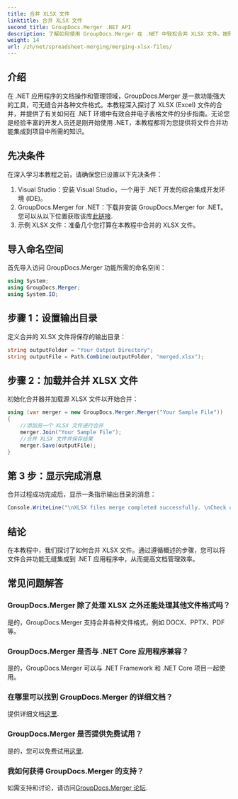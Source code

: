```yaml
---
title: 合并 XLSX 文件
linktitle: 合并 XLSX 文件
second_title: GroupDocs.Merger .NET API
description: 了解如何使用 GroupDocs.Merger 在 .NET 中轻松合并 XLSX 文件。按照此分步教程进行无缝文档管理。
weight: 14
url: /zh/net/spreadsheet-merging/merging-xlsx-files/
---
```

## 介绍
在 .NET 应用程序的文档操作和管理领域，GroupDocs.Merger 是一款功能强大的工具，可无缝合并各种文件格式。本教程深入探讨了 XLSX (Excel) 文件的合并，并提供了有关如何在 .NET 环境中有效合并电子表格文件的分步指南。无论您是经验丰富的开发人员还是刚开始使用 .NET，本教程都将为您提供将文件合并功能集成到项目中所需的知识。
## 先决条件
在深入学习本教程之前，请确保您已设置以下先决条件：
1. Visual Studio：安装 Visual Studio，一个用于 .NET 开发的综合集成开发环境 (IDE)。
2. GroupDocs.Merger for .NET：下载并安装 GroupDocs.Merger for .NET。您可以从以下位置获取该库[此链接](https://releases.groupdocs.com/merger/net/).
3. 示例 XLSX 文件：准备几个您打算在本教程中合并的 XLSX 文件。

## 导入命名空间
首先导入访问 GroupDocs.Merger 功能所需的命名空间：
```csharp
using System; 
using GroupDocs.Merger;
using System.IO;
```
## 步骤 1：设置输出目录
定义合并的 XLSX 文件将保存的输出目录：
```csharp
string outputFolder = "Your Output Directory";
string outputFile = Path.Combine(outputFolder, "merged.xlsx");
```
## 步骤 2：加载并合并 XLSX 文件
初始化合并器并加载源 XLSX 文件以开始合并：
```csharp
using (var merger = new GroupDocs.Merger.Merger("Your Sample File"))
{
    //添加另一个 XLSX 文件进行合并
    merger.Join("Your Sample File");
    //合并 XLSX 文件并保存结果
    merger.Save(outputFile);
}
```
## 第 3 步：显示完成消息
合并过程成功完成后，显示一条指示输出目录的消息：
```csharp
Console.WriteLine("\nXLSX files merge completed successfully. \nCheck output in {0}", outputFolder);
```

## 结论
在本教程中，我们探讨了如何合并 XLSX 文件。通过遵循概述的步骤，您可以将文件合并功能无缝集成到 .NET 应用程序中，从而提高文档管理效率。

## 常见问题解答
### GroupDocs.Merger 除了处理 XLSX 之外还能处理其他文件格式吗？
是的，GroupDocs.Merger 支持合并各种文件格式，例如 DOCX、PPTX、PDF 等。
### GroupDocs.Merger 是否与 .NET Core 应用程序兼容？
是的，GroupDocs.Merger 可以与 .NET Framework 和 .NET Core 项目一起使用。
### 在哪里可以找到 GroupDocs.Merger 的详细文档？
提供详细文档[这里](https://tutorials.groupdocs.com/merger/net/).
### GroupDocs.Merger 是否提供免费试用？
是的，您可以免费试用[这里](https://releases.groupdocs.com/).
### 我如何获得 GroupDocs.Merger 的支持？
如需支持和讨论，请访问[GroupDocs.Merger 论坛](https://forum.groupdocs.com/c/merger/32).